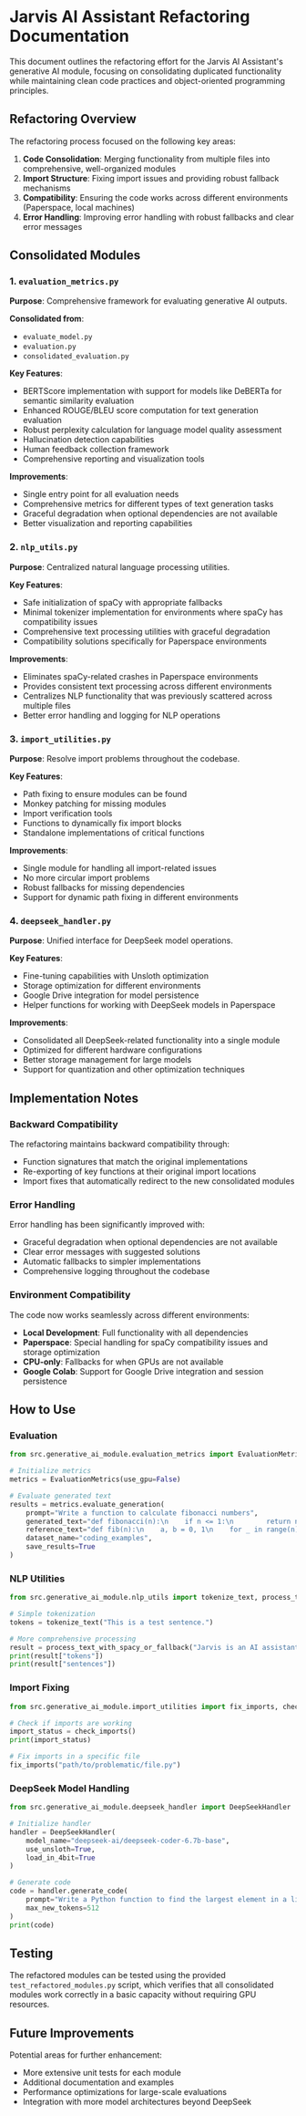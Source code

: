 # Jarvis AI Assistant Refactoring Documentation

This document outlines the refactoring effort for the Jarvis AI Assistant's generative AI module, focusing on consolidating duplicated functionality while maintaining clean code practices and object-oriented programming principles.

## Refactoring Overview

The refactoring process focused on the following key areas:

1. **Code Consolidation**: Merging functionality from multiple files into comprehensive, well-organized modules
2. **Import Structure**: Fixing import issues and providing robust fallback mechanisms
3. **Compatibility**: Ensuring the code works across different environments (Paperspace, local machines)
4. **Error Handling**: Improving error handling with robust fallbacks and clear error messages

## Consolidated Modules

### 1. `evaluation_metrics.py`

**Purpose**: Comprehensive framework for evaluating generative AI outputs.

**Consolidated from**:

- `evaluate_model.py`
- `evaluation.py`
- `consolidated_evaluation.py`

**Key Features**:

- BERTScore implementation with support for models like DeBERTa for semantic similarity evaluation
- Enhanced ROUGE/BLEU score computation for text generation evaluation
- Robust perplexity calculation for language model quality assessment
- Hallucination detection capabilities
- Human feedback collection framework
- Comprehensive reporting and visualization tools

**Improvements**:

- Single entry point for all evaluation needs
- Comprehensive metrics for different types of text generation tasks
- Graceful degradation when optional dependencies are not available
- Better visualization and reporting capabilities

### 2. `nlp_utils.py`

**Purpose**: Centralized natural language processing utilities.

**Key Features**:

- Safe initialization of spaCy with appropriate fallbacks
- Minimal tokenizer implementation for environments where spaCy has compatibility issues
- Comprehensive text processing utilities with graceful degradation
- Compatibility solutions specifically for Paperspace environments

**Improvements**:

- Eliminates spaCy-related crashes in Paperspace environments
- Provides consistent text processing across different environments
- Centralizes NLP functionality that was previously scattered across multiple files
- Better error handling and logging for NLP operations

### 3. `import_utilities.py`

**Purpose**: Resolve import problems throughout the codebase.

**Key Features**:

- Path fixing to ensure modules can be found
- Monkey patching for missing modules
- Import verification tools
- Functions to dynamically fix import blocks
- Standalone implementations of critical functions

**Improvements**:

- Single module for handling all import-related issues
- No more circular import problems
- Robust fallbacks for missing dependencies
- Support for dynamic path fixing in different environments

### 4. `deepseek_handler.py`

**Purpose**: Unified interface for DeepSeek model operations.

**Key Features**:

- Fine-tuning capabilities with Unsloth optimization
- Storage optimization for different environments
- Google Drive integration for model persistence
- Helper functions for working with DeepSeek models in Paperspace

**Improvements**:

- Consolidated all DeepSeek-related functionality into a single module
- Optimized for different hardware configurations
- Better storage management for large models
- Support for quantization and other optimization techniques

## Implementation Notes

### Backward Compatibility

The refactoring maintains backward compatibility through:

- Function signatures that match the original implementations
- Re-exporting of key functions at their original import locations
- Import fixes that automatically redirect to the new consolidated modules

### Error Handling

Error handling has been significantly improved with:

- Graceful degradation when optional dependencies are not available
- Clear error messages with suggested solutions
- Automatic fallbacks to simpler implementations
- Comprehensive logging throughout the codebase

### Environment Compatibility

The code now works seamlessly across different environments:

- **Local Development**: Full functionality with all dependencies
- **Paperspace**: Special handling for spaCy compatibility issues and storage optimization
- **CPU-only**: Fallbacks for when GPUs are not available
- **Google Colab**: Support for Google Drive integration and session persistence

## How to Use

### Evaluation

```python
from src.generative_ai_module.evaluation_metrics import EvaluationMetrics

# Initialize metrics
metrics = EvaluationMetrics(use_gpu=False)

# Evaluate generated text
results = metrics.evaluate_generation(
    prompt="Write a function to calculate fibonacci numbers",
    generated_text="def fibonacci(n):\n    if n <= 1:\n        return n\n    return fibonacci(n-1) + fibonacci(n-2)",
    reference_text="def fib(n):\n    a, b = 0, 1\n    for _ in range(n):\n        a, b = b, a + b\n    return a",
    dataset_name="coding_examples",
    save_results=True
)
```

### NLP Utilities

```python
from src.generative_ai_module.nlp_utils import tokenize_text, process_text_with_spacy_or_fallback

# Simple tokenization
tokens = tokenize_text("This is a test sentence.")

# More comprehensive processing
result = process_text_with_spacy_or_fallback("Jarvis is an AI assistant that helps with coding tasks.")
print(result["tokens"])
print(result["sentences"])
```

### Import Fixing

```python
from src.generative_ai_module.import_utilities import fix_imports, check_imports

# Check if imports are working
import_status = check_imports()
print(import_status)

# Fix imports in a specific file
fix_imports("path/to/problematic/file.py")
```

### DeepSeek Model Handling

```python
from src.generative_ai_module.deepseek_handler import DeepSeekHandler

# Initialize handler
handler = DeepSeekHandler(
    model_name="deepseek-ai/deepseek-coder-6.7b-base",
    use_unsloth=True,
    load_in_4bit=True
)

# Generate code
code = handler.generate_code(
    prompt="Write a Python function to find the largest element in a list",
    max_new_tokens=512
)
print(code)
```

## Testing

The refactored modules can be tested using the provided `test_refactored_modules.py` script, which verifies that all consolidated modules work correctly in a basic capacity without requiring GPU resources.

## Future Improvements

Potential areas for further enhancement:

- More extensive unit tests for each module
- Additional documentation and examples
- Performance optimizations for large-scale evaluations
- Integration with more model architectures beyond DeepSeek
